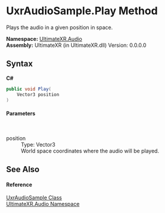 # UxrAudioSample.Play Method 
 

Plays the audio in a given position in space.

**Namespace:**&nbsp;<a href="N_UltimateXR_Audio">UltimateXR.Audio</a><br />**Assembly:**&nbsp;UltimateXR (in UltimateXR.dll) Version: 0.0.0.0

## Syntax

**C#**<br />
``` C#
public void Play(
	Vector3 position
)
```


#### Parameters
&nbsp;<dl><dt>position</dt><dd>Type: Vector3<br />World space coordinates where the audio will be played.</dd></dl>

## See Also


#### Reference
<a href="T_UltimateXR_Audio_UxrAudioSample">UxrAudioSample Class</a><br /><a href="N_UltimateXR_Audio">UltimateXR.Audio Namespace</a><br />